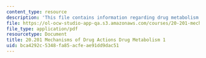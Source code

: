 ```yaml
---
content_type: resource
description: 'This file contains information regarding drug metabolism 1. '
file: https://ol-ocw-studio-app-qa.s3.amazonaws.com/courses/20-201-mechanisms-of-drug-actions-fall-2013/bca4292c5348fa85acfeae91dd9dac51_MIT20_201F13_DrgMetbolsm_1.pdf
file_type: application/pdf
resourcetype: Document
title: 20.201 Mechanisms of Drug Actions Drug Metabolism 1
uid: bca4292c-5348-fa85-acfe-ae91dd9dac51
---
```


